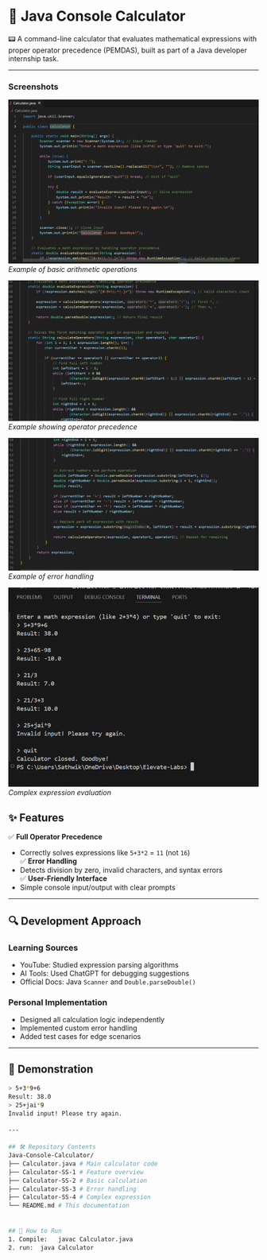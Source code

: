 # 🧮 Java Console Calculator

📟 A command-line calculator that evaluates mathematical expressions with proper operator precedence (PEMDAS), built as part of a Java developer internship task.


---

### Screenshots

![Calculator Example 1](Calculator-SS-1.png)
*Example of basic arithmetic operations*

![Calculator Example 2](Calculator-SS-2.png)
*Example showing operator precedence*

![Calculator Example 3](Calculator-SS-3.png)
*Example of error handling*

![Calculator Example 4](Calculator-SS-4.png)
*Complex expression evaluation*

## ✨ Features
✅ **Full Operator Precedence**  
   - Correctly solves expressions like `5+3*2` = `11` (not `16`)  
✅ **Error Handling**  
   - Detects division by zero, invalid characters, and syntax errors  
✅ **User-Friendly Interface**  
   - Simple console input/output with clear prompts  

---

## 🔍 Development Approach
### Learning Sources
- YouTube: Studied expression parsing algorithms  
- AI Tools: Used ChatGPT for debugging suggestions  
- Official Docs: Java `Scanner` and `Double.parseDouble()`  

### Personal Implementation
- Designed all calculation logic independently  
- Implemented custom error handling  
- Added test cases for edge scenarios  

---


## 🚀 Demonstration
```bash
> 5+3*9+6
Result: 38.0
> 25+jai*9
Invalid input! Please try again.

---

## 🛠️ Repository Contents
Java-Console-Calculator/
├── Calculator.java # Main calculator code
├── Calculator-SS-1 # Feature overview
├── Calculator-SS-2 # Basic calculation
├── Calculator-SS-3 # Error handling
├── Calculator-SS-4 # Complex expression
└── README.md # This documentation


## 🚀 How to Run
1. Compile:   javac Calculator.java
2. run:  java Calculator
